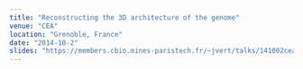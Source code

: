 ```yaml
---
title: "Reconstructing the 3D architecture of the genome"
venue: "CEA"
location: "Grenoble, France"
date: "2014-10-2"
slides: "https://members.cbio.mines-paristech.fr/~jvert/talks/141002cea/cea.pdf"
---
```

